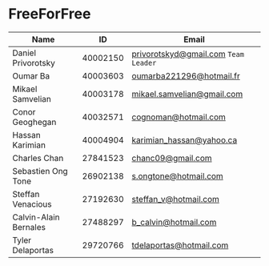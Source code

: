 # FreeForFree

Name | ID | Email
--- | --- | ---
Daniel Privorotsky | 40002150 | privorotskyd@gmail.com `Team Leader`
Oumar Ba | 40003603 | oumarba221296@hotmail.fr
Mikael Samvelian | 40003178 | mikael.samvelian@gmail.com
Conor Geoghegan | 40032571 | cognoman@hotmail.com
Hassan Karimian | 40004904 | karimian_hassan@yahoo.ca
Charles Chan | 27841523 | chanc09@gmail.com
Sebastien Ong Tone | 26902138 | s.ongtone@hotmail.com
Steffan Venacious | 27192630 | steffan_v@hotmail.com
Calvin-Alain Bernales | 27488297 | b_calvin@hotmail.com
Tyler Delaportas | 29720766 | tdelaportas@hotmail.com

